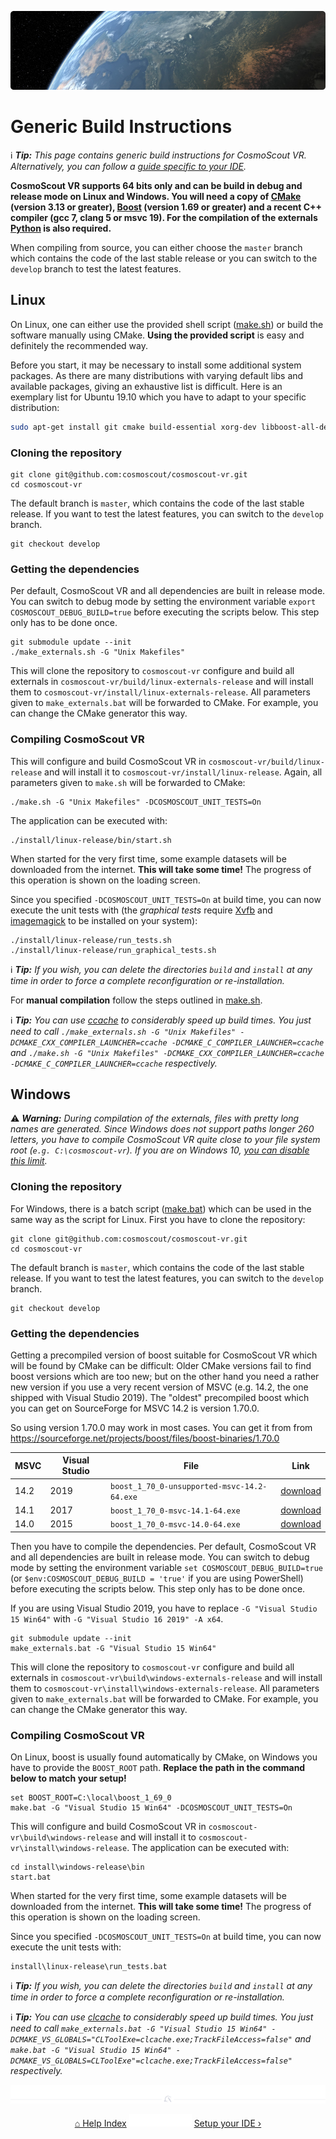 <p align="center"> 
  <img src ="img/banner-earth.jpg" />
</p>

# Generic Build Instructions

:information_source: _**Tip:** This page contains generic build instructions for CosmoScout VR. Alternatively, you can follow a [guide specific to your IDE](ide-setup.md)._

**CosmoScout VR supports 64 bits only and can be build in debug and release mode on Linux and Windows.
You will need a copy of [CMake](https://cmake.org/) (version 3.13 or greater), [Boost](https://www.boost.org/) (version 1.69 or greater) and a recent C++ compiler (gcc 7, clang 5 or msvc 19).
For the compilation of the externals [Python](https://www.python.org/) is also required.**

When compiling from source, you can either choose the `master` branch which contains the code of the last stable release or you can switch to the `develop` branch to test the latest features.

## Linux

On Linux, one can either use the provided shell script ([make.sh](../make.sh)) or build the software manually using CMake. 
**Using the provided script** is easy and definitely the recommended way.

Before you start, it may be necessary to install some additional system packages.
As there are many distributions with varying default libs and available packages, giving an exhaustive list is difficult.
Here is an exemplary list for Ubuntu 19.10 which you have to adapt to your specific distribution:

```bash
sudo apt-get install git cmake build-essential xorg-dev libboost-all-dev libglu1-mesa-dev libssl-dev
```

### Cloning the repository

```shell
git clone git@github.com:cosmoscout/cosmoscout-vr.git
cd cosmoscout-vr
```

The default branch is `master`, which contains the code of the last stable release. If you want to test the latest features, you can switch to the `develop` branch.

```shell
git checkout develop
```

### Getting the dependencies

Per default, CosmoScout VR and all dependencies are built in release mode.
You can switch to debug mode by setting the environment variable `export COSMOSCOUT_DEBUG_BUILD=true` before executing the scripts below.
This step only has to be done once.

```shell
git submodule update --init
./make_externals.sh -G "Unix Makefiles"
```

This will clone the repository to `cosmoscout-vr` configure and build all externals in `cosmoscout-vr/build/linux-externals-release` and will install them to `cosmoscout-vr/install/linux-externals-release`.
All parameters given to `make_externals.bat` will be forwarded to CMake. For example, you can change the CMake generator this way.

### Compiling CosmoScout VR

This will configure and build CosmoScout VR in `cosmoscout-vr/build/linux-release` and will install it to `cosmoscout-vr/install/linux-release`.
Again, all parameters given to `make.sh` will be forwarded to CMake:

```shell
./make.sh -G "Unix Makefiles" -DCOSMOSCOUT_UNIT_TESTS=On
```


The application can be executed with:

```shell
./install/linux-release/bin/start.sh
```

When started for the very first time, some example datasets will be downloaded from the internet.
**This will take some time!**
The progress of this operation is shown on the loading screen.

Since you specified `-DCOSMOSCOUT_UNIT_TESTS=On` at build time, you can now execute the unit tests with (the _graphical tests_ require [Xvfb](https://en.wikipedia.org/wiki/Xvfb) and [imagemagick](https://imagemagick.org/index.php) to be installed on your system):

```shell
./install/linux-release/run_tests.sh
./install/linux-release/run_graphical_tests.sh
```

:information_source: _**Tip:** If you wish, you can delete the directories `build` and `install` at any time in order to force a complete reconfiguration or re-installation._

For **manual compilation** follow the steps outlined in [make.sh](../make.sh).

:information_source: _**Tip:** You can use [ccache](https://ccache.dev/) to considerably speed up build times. You just need to call `./make_externals.sh -G "Unix Makefiles" -DCMAKE_CXX_COMPILER_LAUNCHER=ccache -DCMAKE_C_COMPILER_LAUNCHER=ccache` and `./make.sh -G "Unix Makefiles" -DCMAKE_CXX_COMPILER_LAUNCHER=ccache -DCMAKE_C_COMPILER_LAUNCHER=ccache` respectively._

## Windows

:warning: _**Warning:** During compilation of the externals, files with pretty long names are generated. Since Windows does not support paths longer 260 letters, you have to compile CosmoScout VR quite close to your file system root (`e.g. C:\cosmoscout-vr`). If you are on Windows 10, [you can disable this limit](https://www.howtogeek.com/266621/how-to-make-windows-10-accept-file-paths-over-260-characters/)._

### Cloning the repository

For Windows, there is a batch script ([make.bat](../make.bat)) which can be used in the same way as the script for Linux.
First you have to clone the repository:

```batch
git clone git@github.com:cosmoscout/cosmoscout-vr.git
cd cosmoscout-vr
```

The default branch is `master`, which contains the code of the last stable release. If you want to test the latest features, you can switch to the `develop` branch.

```shell
git checkout develop
```

### Getting the dependencies

Getting a precompiled version of boost suitable for CosmoScout VR which will be found by CMake can be difficult: Older CMake versions fail to find boost versions which are too new; but on the other hand you need a rather new version if you use a very recent version of MSVC (e.g. 14.2, the one shipped with Visual Studio 2019). The "oldest" precompiled boost which you can get on SourceForge for MSVC 14.2 is version 1.70.0.

So using version 1.70.0 may work in most cases. You can get it from from https://sourceforge.net/projects/boost/files/boost-binaries/1.70.0

MSVC | Visual Studio | File | Link
--- | --- | --- | ---
14.2 | 2019 | `boost_1_70_0-unsupported-msvc-14.2-64.exe` | [download](https://sourceforge.net/projects/boost/files/boost-binaries/1.70.0/boost_1_70_0-unsupported-msvc-14.2-64.exe/download)
14.1 | 2017 | `boost_1_70_0-msvc-14.1-64.exe` | [download](https://sourceforge.net/projects/boost/files/boost-binaries/1.70.0/boost_1_70_0-msvc-14.1-64.exe/download)
14.0 | 2015 | `boost_1_70_0-msvc-14.0-64.exe` | [download](https://sourceforge.net/projects/boost/files/boost-binaries/1.70.0/boost_1_70_0-msvc-14.0-64.exe/download)



Then you have to compile the dependencies.
Per default, CosmoScout VR and all dependencies are built in release mode.
You can switch to debug mode by setting the environment variable `set COSMOSCOUT_DEBUG_BUILD=true` (or `$env:COSMOSCOUT_DEBUG_BUILD = 'true'` if you are using PowerShell) before executing the scripts below.
This step only has to be done once.

If you are using Visual Studio 2019, you have to replace `-G "Visual Studio 15 Win64"` with `-G "Visual Studio 16 2019" -A x64`.

```batch
git submodule update --init
make_externals.bat -G "Visual Studio 15 Win64"
```

This will clone the repository to `cosmoscout-vr` configure and build all externals in `cosmoscout-vr\build\windows-externals-release` and will install them to `cosmoscout-vr\install\windows-externals-release`.
All parameters given to `make_externals.bat` will be forwarded to CMake. For example, you can change the CMake generator this way.

### Compiling CosmoScout VR

On Linux, boost is usually found automatically by CMake, on Windows you have to provide the `BOOST_ROOT` path.
**Replace the path in the command below to match your setup!**

```batch
set BOOST_ROOT=C:\local\boost_1_69_0
make.bat -G "Visual Studio 15 Win64" -DCOSMOSCOUT_UNIT_TESTS=On
```

This will configure and build CosmoScout VR in `cosmoscout-vr\build\windows-release` and will install it to `cosmoscout-vr\install\windows-release`.
The application can be executed with:

```batch
cd install\windows-release\bin
start.bat
```

When started for the very first time, some example datasets will be downloaded from the internet.
**This will take some time!**
The progress of this operation is shown on the loading screen.

Since you specified `-DCOSMOSCOUT_UNIT_TESTS=On` at build time, you can now execute the unit tests with:

```batch
install\linux-release\run_tests.bat
```

:information_source: _**Tip:** If you wish, you can delete the directories `build` and `install` at any time in order to force a complete reconfiguration or re-installation._

:information_source: _**Tip:** You can use [clcache](https://github.com/frerich/clcache) to considerably speed up build times. You just need to call `make_externals.bat -G "Visual Studio 15 Win64" -DCMAKE_VS_GLOBALS="CLToolExe=clcache.exe;TrackFileAccess=false"` and `make.bat -G "Visual Studio 15 Win64" -DCMAKE_VS_GLOBALS=CLToolExe"=clcache.exe;TrackFileAccess=false"` respectively._

<p align="center"><img src ="img/hr.svg"/></p>
<p align="center">
  <a href="README.md">&#8962; Help Index</a>
  <img src ="img/nav-vspace.svg"/>
  <a href="ide-setup.md">Setup your IDE &rsaquo;</a>
</p>
